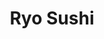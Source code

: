 ---
layout: place
title: "Ryo Sushi"
permalink: /illinois/chicago/ryo-sushi.html
stateAbbr: IL
stateName: Illinois
cityName: Chicago
seo:
  name: "Ryo Sushi"
  type: Restaurant
  links: http://ryosushi.com/
description: "Contemporary spot offering sushi & Japanese kitchen entrees, plus open-air views of sidewalk tables. Ryo Sushi serves delicious sushi in Chicago, Illinois. Try fresh Japanese dishes for a great dining experience. Available for takeout, delivery, lunch, and dinner."
place_id: ChIJ0WOwWqQsDogR15rEDd2YmmM
photos:
  - name: >-
      places/ChIJ0WOwWqQsDogR15rEDd2YmmM/photos/AeeoHcL-pti047lD_7dBr5PbOT9eJfZdMKZ83ZKd_hB3giwbjjAxTmuoRTUZzkUAP7JSIY4BXhsF0fwHjx7v1sRlXNHXvUSYIaVd01dw1Xnj3pJMQWtLVSW5gx9GJT-lkQ4iC8cazvhDfNV8TK3xNHjub6mclJmCRU--o93EF5URCw8EFXqQ_c2JftrMx9NsAUvRiKUyv0Ty1r1Uk2iOGUHGuyQr-p-DU1BPBksQfQuS1oONtNu4v524E_uLoiddLLn8Uoe5SOSYa5wm2QflOy2HkKZ3sEGOIy7afkX6DhVH3o9j3zJpxGIRi-r9i655sa3OSXeLj042pzSJWsKYxH9u8Kqq6zXr8L8tHhj501BNZY4_eAPdWPz8kx7_nmuJ1tgd_f4chbZzD_Nyr3ZeRQa5n55asuaeAmC2xZ7_pKNrmVsYcjmX
    widthPx: 4000
    heightPx: 2252
    authorAttributions:
      - displayName: Arnold Cap
        uri: https://maps.google.com/maps/contrib/106704350709357548086
        photoUri: >-
          https://lh3.googleusercontent.com/a-/ALV-UjWhp1ysjHnKbpIO-Z4iVEHSlS15we6MKbwARzrwBEeJ04P0PuFnIA=s100-p-k-no-mo
    flagContentUri: >-
      https://www.google.com/local/imagery/report/?cb_client=maps_api_places.places_api&image_key=!1e10!2sCIHM0ogKEICAgICqwdWGpwE&hl=en-US
    googleMapsUri: >-
      https://www.google.com/maps/place//data=!3m4!1e2!3m2!1sCIHM0ogKEICAgICqwdWGpwE!2e10!4m2!3m1!1s0x880e2ca45ab063d1:0x639a98dd0dc49ad7
  - name: >-
      places/ChIJ0WOwWqQsDogR15rEDd2YmmM/photos/AeeoHcL_EuSAsyp0x7UQKsH81-MtQlcEPx3Fp04UqZiJQVFU3WJI1qG3KiC3pPuDpOsycLwlbxuMNHil047S83uY0_2Ln02CdSgx2uyRgxrj8i7nndUP2Ui2brxSxWVUJvMOZA8faX5tFrlTKsOoWGUevsHtKWdWrRmdmAgR-SZ0ZaM8Qw0wmN_kGFMm9xW9H3ChhSSv44oVjj1Y8C0uBBVYizLnfmbq-VnErY29p_1d4mlhxZMm4fd8wkpIOjxic0EF14dgTesBehzXlbsXsxSA5ZIQ-Uk030vLzYWunR_9Zz9plw
    widthPx: 1223
    heightPx: 874
    authorAttributions:
      - displayName: Ryo Sushi
        uri: https://maps.google.com/maps/contrib/116447156970969516489
        photoUri: >-
          https://lh3.googleusercontent.com/a-/ALV-UjVs1No5t9JFzgUg0YEkPW4Fh0ah12Zni8lm6NK5tzIHKKrh2iw=s100-p-k-no-mo
    flagContentUri: >-
      https://www.google.com/local/imagery/report/?cb_client=maps_api_places.places_api&image_key=!1e10!2sAF1QipO9NphTvAL4ZcFVhDn0_hdvIcfc0HdeNlJM78-W&hl=en-US
    googleMapsUri: >-
      https://www.google.com/maps/place//data=!3m4!1e2!3m2!1sAF1QipO9NphTvAL4ZcFVhDn0_hdvIcfc0HdeNlJM78-W!2e10!4m2!3m1!1s0x880e2ca45ab063d1:0x639a98dd0dc49ad7
  - name: >-
      places/ChIJ0WOwWqQsDogR15rEDd2YmmM/photos/AeeoHcLlnijRbHUwPRdC44Lh06mbsvT5SRwHbAeDNWcGWlVAhCPDHTxWl-BNSq5FQiMgLrlhscRPAsci5ikRwc4ciL_cC7mXhJgYSupOpcZr7ESoHbLitYCE8B9UluyDXICLI-8cSO26xYbcaVCgfu2NnOcY3tNu2mhNwro6VJJOT2BnF1Oc4qp2YByJUfvPtiG29UkWC7pzWworRDfF01Hg1ZqcdU3ccs_YIOMbE5RtxZOlSAtqjX28ITQDJMmBUzZAAEY2GoLZnRF8IPO0yfqDiAicZqRYs57rWoaWX-13rsUsvsv57TAwAWGE5flU1iALJcJBTnnpymQTtl_itsMZI14BNNCHdhm0-d-DTpn6KC8qeZg5dqS1pnrZ4rJJheHuZCerWNn1cGOleMSAxEF3AqdCxECAWY7zzFhmsDJpQ0ORmL0I
    widthPx: 4032
    heightPx: 3024
    authorAttributions:
      - displayName: karina k
        uri: https://maps.google.com/maps/contrib/117684880291477667435
        photoUri: >-
          https://lh3.googleusercontent.com/a-/ALV-UjUoNhZIhd-au7J0HtEfzLTcPCWt6DwJq4jVzaraLDgQ7GYY8PPh=s100-p-k-no-mo
    flagContentUri: >-
      https://www.google.com/local/imagery/report/?cb_client=maps_api_places.places_api&image_key=!1e10!2sCIHM0ogKEICAgICPgfCV1AE&hl=en-US
    googleMapsUri: >-
      https://www.google.com/maps/place//data=!3m4!1e2!3m2!1sCIHM0ogKEICAgICPgfCV1AE!2e10!4m2!3m1!1s0x880e2ca45ab063d1:0x639a98dd0dc49ad7
  - name: >-
      places/ChIJ0WOwWqQsDogR15rEDd2YmmM/photos/AeeoHcL4Epboqm8LIX38PvUGUJA2FsyJqLJvfsuzK1swxtExAtne6EtVfKJeY2l0ycn20QjF05X077nzVUSPkD3lircv8CCywPBf7UZxRSsy-bivnf9ndjvCaCPeCQ1Jes-ShxLndcUcwHqdUx4pfEihMZqgD36CWUFuArqEIRGCwy9gvqAKWvF8DVzMUEu_QsIzhYmbb3W5RZPUfG0uUzza8-n5MCMDwTf6HRJEnR6wWU3rzsKHcqDpvOuWVpPJfonJzBKNilVh5RMvwnT1vhFp8AoWbsYwHwirj3DOW0tzt3BD9H05lTUPidLeWwEih-tHHGpRLMVTrXLLKNguH4U5juDmK1HfWsqcq4D9MvqYQ_UXOtEx31PSzN05pydrL14R6Ry5N0K5F1ehGFw7WK33TjfcpUvPKbwyRkKCB26EH4_6bw
    widthPx: 4032
    heightPx: 3024
    authorAttributions:
      - displayName: James Amin
        uri: https://maps.google.com/maps/contrib/112172453537512059033
        photoUri: >-
          https://lh3.googleusercontent.com/a-/ALV-UjUsEjp2gJpEIHzsZTX9BXVWy81rs2_LBczW3W7Ne2Y2ev5ACGT25w=s100-p-k-no-mo
    flagContentUri: >-
      https://www.google.com/local/imagery/report/?cb_client=maps_api_places.places_api&image_key=!1e10!2sCIHM0ogKEICAgIC36vOnLQ&hl=en-US
    googleMapsUri: >-
      https://www.google.com/maps/place//data=!3m4!1e2!3m2!1sCIHM0ogKEICAgIC36vOnLQ!2e10!4m2!3m1!1s0x880e2ca45ab063d1:0x639a98dd0dc49ad7
  - name: >-
      places/ChIJ0WOwWqQsDogR15rEDd2YmmM/photos/AeeoHcJGxwNjWj3OjTCtUITtm3VYBZm6DGnW6sruXZEC0jfZjUZWv8CUoKKyr2qRT6DRLzd6f74jBwFOGjV9HHg-kEN6EffMSHwK5gMKXet9G0rFBB7W4Q2tu2fDpIH_a0_P6Dl_XhNyFJS4IAC1K18afN2zRPOB929hR8jNvBjiUkojTNdVZjZQRwUM6yELYOsxaxBp67hFiBL9hj0qMGj_JVUQQYc6SMgSsSrMNqfoNCe6XBzDuZbu9PLTNs2EATZGLv4YzsOBeaYu_xPWT9h88NAC0QH7mWTe_Cl1Zs8kaqaslKyehldTpgNIPgPbXKaEeFr2lfvBh1EB2WVlkJoJQ_0pz8zVYC8Hs7-DekmA8T7dnqvE57WxrpvH8DNQTjBs3YmRqXef3XyaGnakxAbcILQ4p4L0T2G0iVwL61CU70RzEtM
    widthPx: 4032
    heightPx: 3024
    authorAttributions:
      - displayName: zhao zhen
        uri: https://maps.google.com/maps/contrib/104406573344934542197
        photoUri: >-
          https://lh3.googleusercontent.com/a/ACg8ocKvuWfmWLJkPoI4X12ZdOL9UTpX8lugqXI2Ml--XdKedviMXg=s100-p-k-no-mo
    flagContentUri: >-
      https://www.google.com/local/imagery/report/?cb_client=maps_api_places.places_api&image_key=!1e10!2sCIHM0ogKEICAgICPiLiD1gE&hl=en-US
    googleMapsUri: >-
      https://www.google.com/maps/place//data=!3m4!1e2!3m2!1sCIHM0ogKEICAgICPiLiD1gE!2e10!4m2!3m1!1s0x880e2ca45ab063d1:0x639a98dd0dc49ad7
  - name: >-
      places/ChIJ0WOwWqQsDogR15rEDd2YmmM/photos/AeeoHcIigEci6n4RHeWg_nzbCBnbqu86TsvpM7J6nh1jxmvDl4bD7rK_8D5qGUAkBW7-1HnK8iSVMVFJ5n6Ug-RFPtTxxnP5WcUfQ6MMDXPHPPT6f8TgUtYUrE33BKbOGxNhJJZt3-cXdJTYYthXFFTR9eUeAHTweg7dV8dutvgcWfD9IfeL7w_D3XxRA_rIVXwfQgHpFTs-94VdWubd-AoyVmlgZ0i0jFqPaIA9C-VZ2JhCx_Kz7aQL7ATUl8dCuG_uk1qpUsd-FAh38toHAKKpr6hNAt64jU_9E_mDwcI6Mr9G-NLouPd3yeeHDMXqpB31lQhfQkC5atARF_dGD1HL1JEsL79X7JCcFzWhzajt7LtmUoN5vhcYp47MkydYaiSylZ2EWFMZfAdzDW1TZwoVoGHUFC0cCw4AA-2xVrlhiDcG2hc
    widthPx: 550
    heightPx: 413
    authorAttributions:
      - displayName: Adrien Crust
        uri: https://maps.google.com/maps/contrib/105595871016762779005
        photoUri: >-
          https://lh3.googleusercontent.com/a/ACg8ocIbb-dJR5QBWB8-TbSsE1exiKMZNjNSeVsdBuPjFkRi7d279Q=s100-p-k-no-mo
    flagContentUri: >-
      https://www.google.com/local/imagery/report/?cb_client=maps_api_places.places_api&image_key=!1e10!2sCIHM0ogKEICAgICJouWB7AE&hl=en-US
    googleMapsUri: >-
      https://www.google.com/maps/place//data=!3m4!1e2!3m2!1sCIHM0ogKEICAgICJouWB7AE!2e10!4m2!3m1!1s0x880e2ca45ab063d1:0x639a98dd0dc49ad7
  - name: >-
      places/ChIJ0WOwWqQsDogR15rEDd2YmmM/photos/AeeoHcImp7xzBwgf5-3zh0ewMKOcvOJYKv1CNflndXrtmGFOV4GumdYXKuKGwcA4YK9WFo7aH4m3B4mbuejauWCWSG_ZqCmVNyGfuGPFBzNaVI1QvmC95pkIIfLoOsdaggXO_9i_qKfovqVeMX2D_kHKMxbPsq1LN3LQLGBz-n0mj6q05eQ4u7D_M0IMb6QwMGCizmZK9zwQNhALwTdkHmM6P6CSPqzSpGMXxxyi5YFia9JGL4XgMsXS7Zf2oIZnr5z-5vPKDYIaWk3NeeoVgo0ekR9AsNuxIClp3sUr17WF8j5ZneCMIJGbnr99JOyf1KWm9TOXciRDRp7sGh1j6tA8Wa4PpWlsyACRfofKr0dX3rzaTO9sN6RAb3MwkVHSA95ZMOnkHCxX6meSRSuqAYlDZlh3G17t6viThxeNoDV79MFFng
    widthPx: 4800
    heightPx: 3600
    authorAttributions:
      - displayName: Daniele Michelotti
        uri: https://maps.google.com/maps/contrib/100250950011067085794
        photoUri: >-
          https://lh3.googleusercontent.com/a/ACg8ocJl6Z7cU2BzN5kN6MafT2HKmFcKmKUyAi_VBA4PNIk6cn9mNQ=s100-p-k-no-mo
    flagContentUri: >-
      https://www.google.com/local/imagery/report/?cb_client=maps_api_places.places_api&image_key=!1e10!2sCIHM0ogKEICAgIC3-8bzQw&hl=en-US
    googleMapsUri: >-
      https://www.google.com/maps/place//data=!3m4!1e2!3m2!1sCIHM0ogKEICAgIC3-8bzQw!2e10!4m2!3m1!1s0x880e2ca45ab063d1:0x639a98dd0dc49ad7
  - name: >-
      places/ChIJ0WOwWqQsDogR15rEDd2YmmM/photos/AeeoHcLCx96oY6go18lj6RtDrg5xjiQn-0YDEOLDP_oLWeq41Qo6nE4-H7C_1S54XqLDv9fImyHYiyKrZYk9aPkDYYyWYAaQJvDyEHwCF6F0mhmPqeWTE2lz5oXxxuwDpic0COjHv9imNgsX3JTOTCrnxNrJJoSsuxcKqJz6MLfiXN2wpKGCrN7L9f3Rd935fBAWkv93KXSvgBIuitfv5vcla_cUJ7tM4sSqMkSOl-WWcU3gXg4_zrG_YuFyJ07GMaQB-R1fo0cwkjLMy_k20e1186tHzuca9O3z_mcGi6a4yUJzhAp0lBApLogsisTMq-w5K8A60pd9LM24JPz1rCevjRsgSOk77Nq1sNOe-bcCcaLKr0E9gRydwt1TP0J8a-VD84etKzZ1c5aPYPHdvOXbHmAeR5m1dsIp4DD11awzjkzqng
    widthPx: 4032
    heightPx: 3024
    authorAttributions:
      - displayName: A ten have
        uri: https://maps.google.com/maps/contrib/111779522461417556964
        photoUri: >-
          https://lh3.googleusercontent.com/a/ACg8ocIUqu2EGKDvoMw-rswMJSS6lWV_paAjsPNM35iIbUc_3pI0iQ=s100-p-k-no-mo
    flagContentUri: >-
      https://www.google.com/local/imagery/report/?cb_client=maps_api_places.places_api&image_key=!1e10!2sCIHM0ogKEICAgIDb4LLhJQ&hl=en-US
    googleMapsUri: >-
      https://www.google.com/maps/place//data=!3m4!1e2!3m2!1sCIHM0ogKEICAgIDb4LLhJQ!2e10!4m2!3m1!1s0x880e2ca45ab063d1:0x639a98dd0dc49ad7
  - name: >-
      places/ChIJ0WOwWqQsDogR15rEDd2YmmM/photos/AeeoHcKXU-k-htgwga_oFbvd7TtANS6ro9PCmtROUslhGy4Ms8WRhxrWnvvzD3K6v2Ceqa7V9QiKZ_qZsqcczqzfTyizK30OUTNF3LmgsxXsBuJ-0MshLmZFBwJt9HYi6Sv2X8loMuEzqkBJY4mbW62nQVmFrZ-G7Uopyg1D0crhGvRCahANx1SsyP3avjcL62PhueBoxxyd9rZ7zwN5WLZNqFWd5MzQem1VAb07llO38aUK9Mr_popzraKiaHCgFSV_HbyNEJfn0jDzC9H5BNQy0bWaO_HpHIGmUjCdLCFUr4PnEQ4fcfr3dUxnlfu-YZTFca-uPP5AATZ7thQyQ1QkIYdQ62Ak3QPuBRjiQZKkUGIqWLRKXsUqlTUNxLCVy54Qhwkg2HrDXudYuDUyyNqND6myUWDHphhXvnaNMvkWQMcW1Q
    widthPx: 4000
    heightPx: 3000
    authorAttributions:
      - displayName: Morgan Heminger
        uri: https://maps.google.com/maps/contrib/101204044975397159816
        photoUri: >-
          https://lh3.googleusercontent.com/a-/ALV-UjVjRzgndR_YgiEYCGeqztMBT8BO1WLfU8sSQ5g_uJapFJwE7ETw=s100-p-k-no-mo
    flagContentUri: >-
      https://www.google.com/local/imagery/report/?cb_client=maps_api_places.places_api&image_key=!1e10!2sCIHM0ogKEICAgIDPvr3EfA&hl=en-US
    googleMapsUri: >-
      https://www.google.com/maps/place//data=!3m4!1e2!3m2!1sCIHM0ogKEICAgIDPvr3EfA!2e10!4m2!3m1!1s0x880e2ca45ab063d1:0x639a98dd0dc49ad7
  - name: >-
      places/ChIJ0WOwWqQsDogR15rEDd2YmmM/photos/AeeoHcLjWyNRuHfaNq9RzpNb9AXNX2Qlehhq1GYJs28mOpYxfX5ZbHCL7wSiD8Dns7i8REv0j0NOrLsN1yNGrPBWtXnHHgqP8Q6dUwVGuw96qcawQ4jlg8E7qHsnPkuBslMD03lrh1189J5Oi3JATPGIfqgxAJEITYuU37DjFget_lCXTzWboN-najyFIuahwSQzh-BUAv2jPtjvMndAhGBgviC-X4jTvRF8SlxxvY6qaLRYdx2m_AbiSBJ4H0gpyPX8wbyXNO78COjQmHy3QMvWuBlTZt_rU4aL-S1O_CYTbz92iMRSIeMJ6drXu7FJv1lBzHtMjd63bqm6mBEdfT43w3o72SlXMzb6vN4wTIZHStv_XVPL1lqzWZUsbez6IFGU6l4auG3Fj_sGBhqCzBM5_JJGm-bxkk8RKmv5nxZgwxUh6Cdu
    widthPx: 3024
    heightPx: 4032
    authorAttributions:
      - displayName: A ten have
        uri: https://maps.google.com/maps/contrib/111779522461417556964
        photoUri: >-
          https://lh3.googleusercontent.com/a/ACg8ocIUqu2EGKDvoMw-rswMJSS6lWV_paAjsPNM35iIbUc_3pI0iQ=s100-p-k-no-mo
    flagContentUri: >-
      https://www.google.com/local/imagery/report/?cb_client=maps_api_places.places_api&image_key=!1e10!2sCIHM0ogKEICAgIDb4LLhpQE&hl=en-US
    googleMapsUri: >-
      https://www.google.com/maps/place//data=!3m4!1e2!3m2!1sCIHM0ogKEICAgIDb4LLhpQE!2e10!4m2!3m1!1s0x880e2ca45ab063d1:0x639a98dd0dc49ad7
address: 62 E Madison St, Chicago, IL 60602, USA
street: 62 E Madison St
city: Chicago
state: IL
zip: '60602'
country: USA
neighborhood: Chicago Loop
latitude: '41.882317'
longitude: '-87.625474'
accessibility_options:
  wheelchairAccessibleEntrance: true
  wheelchairAccessibleSeating: true
business_status: OPERATIONAL
name: Ryo Sushi
google_maps_links:
  directionsUri: >-
    https://www.google.com/maps/dir//''/data=!4m7!4m6!1m1!4e2!1m2!1m1!1s0x880e2ca45ab063d1:0x639a98dd0dc49ad7!3e0
  placeUri: https://maps.google.com/?cid=7177217031354489559
  writeAReviewUri: >-
    https://www.google.com/maps/place//data=!4m3!3m2!1s0x880e2ca45ab063d1:0x639a98dd0dc49ad7!12e1
  reviewsUri: >-
    https://www.google.com/maps/place//data=!4m4!3m3!1s0x880e2ca45ab063d1:0x639a98dd0dc49ad7!9m1!1b1
  photosUri: >-
    https://www.google.com/maps/place//data=!4m3!3m2!1s0x880e2ca45ab063d1:0x639a98dd0dc49ad7!10e5
primary_type: Japanese Restaurant
opening_hours:
  regular: null
  current: null
secondary_opening_hours:
  regular:
    weekdayDescriptions: null
    type: null
  current:
    weekdayDescriptions: null
    type: null
phone: (312) 409-8888
price_level: PRICE_LEVEL_MODERATE
price_range: $20 &ndash; $30
rating: '4.4'
rating_count: 0
website: http://ryosushi.com/
reviews:
  - name: >-
      places/ChIJ0WOwWqQsDogR15rEDd2YmmM/reviews/ChdDSUhNMG9nS0VJQ0FnSUNQZ2ZDVnBBRRAB
    relativePublishTimeDescription: 4 months ago
    rating: 5
    text:
      text: >-
        The Maki combo $34 was just right for 2 people. 4 rolls (tuna, salmon,
        green dragon which is eel, shrimp tempura) were done just right and it
        came out w dry ice which added a nice fun touch to it. The servers were
        very attentive and friendly. The food came out very fast. The food was
        good and fresh. The ambience is good and it’s a very central location to
        downtown on Madison and Michigan. Overall a perfect experience. I just
        wish the seats were more comfortable bc it’s all wooden chairs. It’s
        more a fast food place than a restaurant so if you need to eat and go
        this is a great sushi place.
      languageCode: en
    originalText:
      text: >-
        The Maki combo $34 was just right for 2 people. 4 rolls (tuna, salmon,
        green dragon which is eel, shrimp tempura) were done just right and it
        came out w dry ice which added a nice fun touch to it. The servers were
        very attentive and friendly. The food came out very fast. The food was
        good and fresh. The ambience is good and it’s a very central location to
        downtown on Madison and Michigan. Overall a perfect experience. I just
        wish the seats were more comfortable bc it’s all wooden chairs. It’s
        more a fast food place than a restaurant so if you need to eat and go
        this is a great sushi place.
      languageCode: en
    authorAttribution:
      displayName: karina k
      uri: https://www.google.com/maps/contrib/117684880291477667435/reviews
      photoUri: >-
        https://lh3.googleusercontent.com/a-/ALV-UjUoNhZIhd-au7J0HtEfzLTcPCWt6DwJq4jVzaraLDgQ7GYY8PPh=s128-c0x00000000-cc-rp-mo-ba7
    publishTime: '2024-11-25T01:09:11.185747Z'
    flagContentUri: >-
      https://www.google.com/local/review/rap/report?postId=ChdDSUhNMG9nS0VJQ0FnSUNQZ2ZDVnBBRRAB&d=17924085&t=1
    googleMapsUri: >-
      https://www.google.com/maps/reviews/data=!4m6!14m5!1m4!2m3!1sChdDSUhNMG9nS0VJQ0FnSUNQZ2ZDVnBBRRAB!2m1!1s0x880e2ca45ab063d1:0x639a98dd0dc49ad7
  - name: >-
      places/ChIJ0WOwWqQsDogR15rEDd2YmmM/reviews/ChdDSUhNMG9nS0VJQ0FnTUN3eXF5X25RRRAB
    relativePublishTimeDescription: 3 weeks ago
    rating: 5
    text:
      text: >-
        A wonderful little sushi spot right near Millennium Park with delicious,
        fresh sushi and appetizers. The seaweed salad was a sleeper hit.


        We had the Sushi Combo lunch special and a few extra rolls. More than
        enough food and expertly prepared. We did find the miso soup to be a
        little bland, but everything else was superb.


        Service was fast and super friendly!
      languageCode: en
    originalText:
      text: >-
        A wonderful little sushi spot right near Millennium Park with delicious,
        fresh sushi and appetizers. The seaweed salad was a sleeper hit.


        We had the Sushi Combo lunch special and a few extra rolls. More than
        enough food and expertly prepared. We did find the miso soup to be a
        little bland, but everything else was superb.


        Service was fast and super friendly!
      languageCode: en
    authorAttribution:
      displayName: V Bowden
      uri: https://www.google.com/maps/contrib/100767853840428994417/reviews
      photoUri: >-
        https://lh3.googleusercontent.com/a/ACg8ocIfCAx0j9ynzKllpMl84Apb8NXZGbeVhXmmYgXoVszd4uukYHI=s128-c0x00000000-cc-rp-mo-ba4
    publishTime: '2025-03-18T00:57:19.533450Z'
    flagContentUri: >-
      https://www.google.com/local/review/rap/report?postId=ChdDSUhNMG9nS0VJQ0FnTUN3eXF5X25RRRAB&d=17924085&t=1
    googleMapsUri: >-
      https://www.google.com/maps/reviews/data=!4m6!14m5!1m4!2m3!1sChdDSUhNMG9nS0VJQ0FnTUN3eXF5X25RRRAB!2m1!1s0x880e2ca45ab063d1:0x639a98dd0dc49ad7
  - name: >-
      places/ChIJ0WOwWqQsDogR15rEDd2YmmM/reviews/ChdDSUhNMG9nS0VJQ0FnSURYcHRPVm1nRRAB
    relativePublishTimeDescription: 5 months ago
    rating: 5
    text:
      text: >-
        Their affordable lunch deals are available on weekend too! I was so glad
        that I finally got to eat good quality sushi with a great price in
        America! 🍣

        One thing, water was not so fresh at that time but we ordered green tea
        and that helped us a lot.🍵
      languageCode: en
    originalText:
      text: >-
        Their affordable lunch deals are available on weekend too! I was so glad
        that I finally got to eat good quality sushi with a great price in
        America! 🍣

        One thing, water was not so fresh at that time but we ordered green tea
        and that helped us a lot.🍵
      languageCode: en
    authorAttribution:
      displayName: Risako.
      uri: https://www.google.com/maps/contrib/118313157664573398217/reviews
      photoUri: >-
        https://lh3.googleusercontent.com/a-/ALV-UjUUp4U5nBbyEunTM47Yosn-cFMYXihZzCZ0og3hVoueb2dwkl9p=s128-c0x00000000-cc-rp-mo
    publishTime: '2024-10-26T20:01:42.669034Z'
    flagContentUri: >-
      https://www.google.com/local/review/rap/report?postId=ChdDSUhNMG9nS0VJQ0FnSURYcHRPVm1nRRAB&d=17924085&t=1
    googleMapsUri: >-
      https://www.google.com/maps/reviews/data=!4m6!14m5!1m4!2m3!1sChdDSUhNMG9nS0VJQ0FnSURYcHRPVm1nRRAB!2m1!1s0x880e2ca45ab063d1:0x639a98dd0dc49ad7
  - name: >-
      places/ChIJ0WOwWqQsDogR15rEDd2YmmM/reviews/ChdDSUhNMG9nS0VJQ0FnSUNQOFBtSDF3RRAB
    relativePublishTimeDescription: 4 months ago
    rating: 1
    text:
      text: >-
        Disappointed


        Well, what can I say—low-budget sushi. I can’t complain too much because
        it’s cheap, so I guess you get what you pay for. That said, the quality
        was severely lacking.


        The miso soup was horrible, with a strong, unpleasant aftertaste. I
        didn’t touch it after the first sip, and no one asked about it. The
        sushi itself was really bad—probably one of the worst I’ve had. If this
        were the last place open in the city and you were starving, it might be
        an option. Otherwise, you’re better off buying frozen sushi from Trader
        Joe’s.


        On top of that, the service was incredibly slow. Overall, I’m very
        disappointed.
      languageCode: en
    originalText:
      text: >-
        Disappointed


        Well, what can I say—low-budget sushi. I can’t complain too much because
        it’s cheap, so I guess you get what you pay for. That said, the quality
        was severely lacking.


        The miso soup was horrible, with a strong, unpleasant aftertaste. I
        didn’t touch it after the first sip, and no one asked about it. The
        sushi itself was really bad—probably one of the worst I’ve had. If this
        were the last place open in the city and you were starving, it might be
        an option. Otherwise, you’re better off buying frozen sushi from Trader
        Joe’s.


        On top of that, the service was incredibly slow. Overall, I’m very
        disappointed.
      languageCode: en
    authorAttribution:
      displayName: Shlomo Elbahary
      uri: https://www.google.com/maps/contrib/112876947262627150742/reviews
      photoUri: >-
        https://lh3.googleusercontent.com/a-/ALV-UjUjR8Mf2k2QT6aLSY7gmAIs3L-7Up7e9hSb8Kj6wBjr0y2BQO5JRQ=s128-c0x00000000-cc-rp-mo-ba3
    publishTime: '2024-11-21T00:31:52.232691Z'
    flagContentUri: >-
      https://www.google.com/local/review/rap/report?postId=ChdDSUhNMG9nS0VJQ0FnSUNQOFBtSDF3RRAB&d=17924085&t=1
    googleMapsUri: >-
      https://www.google.com/maps/reviews/data=!4m6!14m5!1m4!2m3!1sChdDSUhNMG9nS0VJQ0FnSUNQOFBtSDF3RRAB!2m1!1s0x880e2ca45ab063d1:0x639a98dd0dc49ad7
  - name: >-
      places/ChIJ0WOwWqQsDogR15rEDd2YmmM/reviews/ChdDSUhNMG9nS0VJQ0FnSURmbUl2c3F3RRAB
    relativePublishTimeDescription: 3 months ago
    rating: 5
    text:
      text: >-
        The best sushi we’ve ever had!!! The quantity and quality of the fish
        are incredible! The service is fast and discreet! Honestly, we were
        blown away! Plus, it’s really affordable for the quality. Too bad we
        can’t give 6 stars!
      languageCode: en
    originalText:
      text: >-
        The best sushi we’ve ever had!!! The quantity and quality of the fish
        are incredible! The service is fast and discreet! Honestly, we were
        blown away! Plus, it’s really affordable for the quality. Too bad we
        can’t give 6 stars!
      languageCode: en
    authorAttribution:
      displayName: Emma B.
      uri: https://www.google.com/maps/contrib/117075707857879635445/reviews
      photoUri: >-
        https://lh3.googleusercontent.com/a/ACg8ocLcQR3adBo-2OIqMu9ePMV56iFQgTjTV9UL1jDTW7Ig-Us4Yg=s128-c0x00000000-cc-rp-mo-ba3
    publishTime: '2025-01-03T20:38:28.282135Z'
    flagContentUri: >-
      https://www.google.com/local/review/rap/report?postId=ChdDSUhNMG9nS0VJQ0FnSURmbUl2c3F3RRAB&d=17924085&t=1
    googleMapsUri: >-
      https://www.google.com/maps/reviews/data=!4m6!14m5!1m4!2m3!1sChdDSUhNMG9nS0VJQ0FnSURmbUl2c3F3RRAB!2m1!1s0x880e2ca45ab063d1:0x639a98dd0dc49ad7
parking_options:
  paidStreetParking: true
  valetParking: false
payment_options:
  acceptsCreditCards: true
  acceptsDebitCards: true
  acceptsCashOnly: false
  acceptsNfc: true
allow_dogs: null
curbside_pickup: false
delivery: true
dine_in: true
good_for_children: false
good_for_groups: true
good_for_sports: false
live_music: false
menu_for_children: false
outdoor_seating: true
reservable: true
restroom: true
serves_beer: true
serves_breakfast: false
serves_brunch: false
serves_cocktails: null
serves_coffee: false
serves_dinner: true
serves_dessert: true
serves_lunch: true
serves_vegetarian_food: true
serves_wine: true
takeout: true
update_category: essentials
summary: >-
  Contemporary spot offering sushi & Japanese kitchen entrees, plus open-air
  views of sidewalk tables.

---